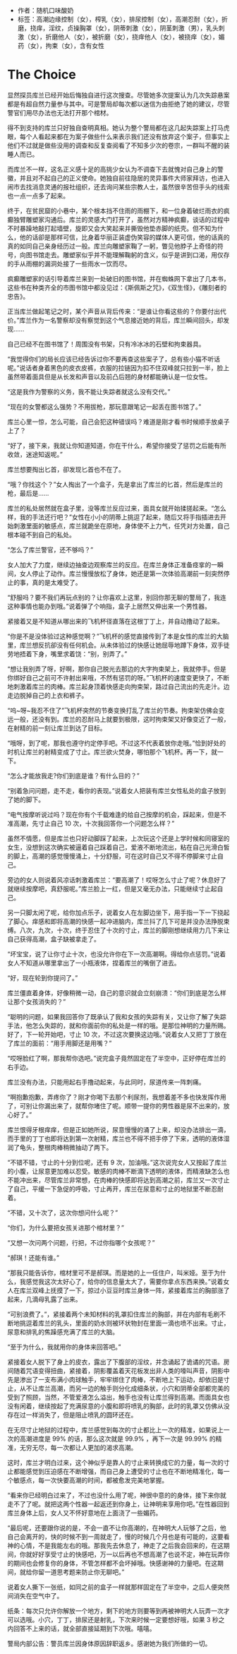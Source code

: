 - 作者：随机口味酸奶
- 标签：高潮边缘控制（女），榨乳（女），排尿控制（女），高潮忍耐（女），折磨，挠痒，淫纹，贞操胸罩（女），阴蒂刺激（女），阴茎刺激（男），乳头刺激（女），折磨他人（女），被折磨（女），挠痒他人（女），被挠痒（女），媚药（女），拘束（女），含有女性

# The Choice
显然探员库兰已经开始后悔独自进行这次搜查。尽管她多次提案认为几次失踪悬案都是有超自然力量参与其中。可是警局却每次都以迷信为由拒绝了她的建议，尽管警官们用尽办法也无法打开那个棺材。
  
得不到支持的库兰只好独自查明真相。她认为整个警局都在这几起失踪案上打马虎眼，每个人看起来都在为案子做些什么来表示我们还没有放弃这个案子，但事实上他们不过就是做些没用的调查和反复查阅看了不知多少次的卷宗，一群叫不醒的装睡人而已。

而库兰不一样，这名正义感十足的高挑少女认为不调查下去就愧对自己身上的警徽，并且对不起自己的正义使命。她独自前往隐居的灵异事件大师家拜访，也进入闹市去找消息灵通的报社组织，还去询问某些宗教人士，虽然很辛苦但手头的线索也一点一点多了起来。

终于，在贫民窟的小巷中，某个根本挡不住雨的雨棚下，和一位身着破烂雨衣的疯癫独臂雕塑家沟通后。库兰的灵感大门打开了，虽然对方精神疯癫，谈话的过程中不时暴躁地敲打起墙壁，旋即又会大笑起来并撕毁他垫赤脚的纸壳。但不知为什么，他的话卻是那样可信，比身着华丽正装虚伪笑容的媒体人更可信，他的话真的真的如同自己亲身经历过一般。库兰向雕塑家鞠了一躬，瞥见他脖子上奇怪的符号，向图书馆走去。雕塑家似乎并不能理解鞠躬的含义，似乎是讲到口渴，用仅存的手从雨棚的漏洞处接了一些雨水一饮而尽。

疯癫雕塑家的话引导着库兰来到一处破旧的图书馆，并在蜘蛛网下拿出了几本书，这些书在种类齐全的市图书馆中都没见过：《斯佩斯之咒》，《双生怪》，《雕刻者的忠告》。

正当库兰做起笔记之时，某个声音从背后传来：“是谁让你看这些的？你要付出代价。”库兰作为一名警察却没有察觉到这个气息接近她的背后，库兰瞬间回头，却发现……

自己已经不在图书馆了！周围没有书架，只有冷冰冰的石壁和拘束器具。

“我觉得你们的局长应该已经告诉过你不要再查这些案子了，总有些小猫不听话呢。”说话者身着黑色的皮衣皮裤，衣服的拉链因为扣不住双峰就只拉到一半，脸上虽然带着面具但是从长发和声音以及前凸后翘的身材都能确认是一位女性。

“这是我作为警察的义务，我不能让失踪者就这么没有交代。”

“现在的女警都这么强势？不用拔枪，那玩意跟笔记一起丢在图书馆了。”

库兰心里一惊，怎么可能，自己会犯这种错误吗？难道是刚才看书时候顺手放桌子上了？

“好了，接下来，我就让你知道知道，你在干什么，希望你接受了惩罚之后能有所收敛，迷途知返呢。”

库兰想要掏出匕首，卻发现匕首也不在了。

“哦？你找这个？”女人掏出了一个盒子，先是拿出了库兰的匕首，然后是库兰的枪，最后是……

库兰的私处居然就在盒子里，没等库兰反应过来，面具女就开始揉搓起来。“怎么样，我的手法还行吧？”女性在小小的阴蒂上挑逗了起来，随后又将手指插进去开始刺激里面的敏感点，库兰就跪坐在原地，身体使不上力气，任凭对方处置，自己根本碰不到自己的私处。

“怎么了库兰警官，还不够吗？”

女人加大了力度，继续边抽查边观察库兰的反应。在库兰身体正准备痉挛的一瞬间，女人停止了动作。库兰慢慢放松了身体，她还是第一次体验高潮前一刻突然停止的事，真的是太难受了。

“舒服吗？要不我们再玩点别的？让你喜欢上这里，别回你那无聊的警局了，我连这种事情也能办到哦。”说着弹了个响指，盒子上居然又伸出来一个男性器。

紧接着又是不知道从哪出来的飞机杯径直落在这根丁丁上，并自动撸动了起来。

“你是不是没体验过这种感觉啊？”飞机杯的感觉直接传到了本是女性的库兰的大脑里，库兰想反抗卻没有任何机会。从未体验过的快感让她屈辱地蹲下身体，双手徒劳地捂着下身，嘴里求着饶：“别，别弄了。”

“想让我别弄了呀，好啊，那你自己脱光去那边的大字拘束架上，我就停手。但是你绑好自己之前可不许射出来哦，不然有惩罚的呀。”飞机杯的速度变更快了，不断地刺激着库兰的肉棒。库兰起身顶着快感走向拘束架，路过自己流出的先走汁。边走边脱掉自己的上衣和裤子。

“呜~呀~我忍不住了”飞机杯突然的节奏变换打乱了库兰的节奏。拘束架仿佛会变远一般，还没有到。库兰的忍耐马上就要到极限，这时拘束架又好像变近了一般，在射精的前一刻让库兰到达了目标。

“哦呀，到了呢，那我也遵守约定停手吧。不过这不代表着放你走哦。”恰到好处的时机让库兰的射精变成了寸止。库兰欲火焚身，哪怕那个飞机杯。再一下，就一下。

“怎么才能放我走?你们到底是谁？有什么目的？”

“别着急问问题，走不走，看你的表现。”说着女人把装有库兰女性私处的盒子放到了她的脚下。

“电气按摩听说过吗？现在你有个千载难逢的给自己按摩的机会，踩起来，但是不准高潮，先寸止自己 10 次，十次我回答你一个问题怎么样？”

虽然不情愿，但是库兰也只好动脚踩了起来，上次玩这个还是上学时候和同寝室的女生，没想到这次确实被逼着自己踩着自己，爱液不断地流出，粘在自己光滑白皙的脚上，高潮的感觉慢慢涌上，十分舒服，可在这时自己又不得不停脚来寸止自己。

旁边的女人则说着风凉话刺激着库兰：“要高潮了！哎呀怎么寸止了呢？休息好了就继续按摩吧，真舒服呢。”库兰脸上一红，但是又毫无办法，只能继续寸止起自己。

另一只脚太闲了呢，给你加点乐子，说着女人在左脚边坐下，用手指一下一下挠起了脚心。痒感和即将高潮的快感一起冲进脑内，库兰抖了几下可是并没办法挣脱束缚。八次，九次，十次，终于忍住了十次的寸止，库兰的脚刚想继续用力几下来让自己获得高潮，盒子缺被拿走了。

“坏宝宝，说了让你寸止十次，也没允许你在下一次高潮啊。得给你点惩罚。”说着女人不知道从哪里拿出了一小瓶液体，捏着库兰的嘴倒了进去。

“好，现在轮到你提问了。”

库兰僵直着身体，好像稍微一动，自己的意识就会立刻崩溃：“你们到底是怎么样让那个女孩消失的？”

“聪明的问题，如果我回答你了既承认了我和女孩的失踪有关，又让你了解了失踪手法，他怎么失踪的，就和你面前你的私处是一样的哦。是那位神明的力量所赐。好了，下一轮开始吧，寸止 10 次，不过这次要换这边哦。”说着女人又把丁丁放在了库兰的面前：“用手用脚还是用嘴？”

“哎呀脸红了啊，那我帮你选吧。”说完盒子竟然固定在了半空中，正好停在库兰的右手边。

库兰没有办法，只能用起右手撸动起来，与此同时，尿道传来一阵刺痛。

“啊抱歉抱歉，弄疼你了？刚才你喝下去那个利尿剂，我想着差不多也快发挥作用了，可别让你漏出来了，就帮你堵住了呢。顺带一提你的男性器是尿不出来的，放心好了。”

库兰恨得牙根痒痒，但是正如她所说，尿意慢慢的涌了上来，却没办法排出一滴，而手里的丁丁也即将达到第一次射精，库兰也不得不把手停了下来，透明的液体湿润了龟头，整根肉棒稍微抽动了两下。

“不错不错，寸止的十分到位呢，还有 9 次，加油哦。”这次说完女人又按起了库兰的小腹，让尿意更加难以忍受。敏感的肉棒不断滴下透明的液体，而精液缺怎么也不能冲出来，尽管库兰非常想，在肉棒的快感即将达到高潮之前，库兰又一次寸止了自己，平缓一下急促的呼吸，寸止再开，库兰在尿意和寸止的地狱里不断忍耐着。

“不错，又十次了，这次你想问什么呢？”

“你们，为什么要把女孩关进那个棺材里？”

“又想一次问两个问题，行把，不过你指哪个女孩呢？”

“郝琪！还能有谁。”

“那我只能告诉你，棺材里可不是郝琪。而是她的上一任住户，叫米娅。至于为什么，我感觉我这次太好心了，给你的信息量太大了，需要你拿点东西来换。”说着女人在库兰双峰上抚摸了一下，掠过小豆豆时库兰身体一阵，紧接着库兰的胸部涨了起来，几滴母乳露了出来。

“可别浪费了。”，紧接着两个未知材料的乳罩扣住库兰的胸部，并在内部有毛刷不断地挑逗着库兰的乳头，里面的奶水则被环状物封在里面一滴也喷不出来。寸止，尿意和排乳的焦躁感充满了库兰的大脑。

“至于为什么，我就用你的身体来回答吧。”

紧接着女人脱下了身上的皮衣，露出了下腹部的淫纹，并念诵起了诡谲的咒语。房间随着咒语变得扭曲，紧接着，阴影覆盖着天花板发出非人类的嚎叫声音，阴影中先是渗出了一支布满小肉球触手，牢牢绑住了肉棒，不断地上下运动，却依旧是寸止，从不让库兰高潮，而另一边的触手则分化成细条状，小穴和阴蒂全部都完美的受到了照顾，当然，不管爱液怎么溢出，触手也没有让库兰得到高潮。而面具女也没有闲着，继续按起了充满尿意的小腹和即将喷乳的胸部，此时的乳罩又仿佛从没存在过一样消失了，但是阻止喷乳的圆环还在。

在无尽寸止地狱的过程中，库兰感觉到每次的寸止都比上一次的精准，如果说上一次的高潮进度是 99% 的话，那么这次就是 99.9% ，再下一次是 99.99% 的精准，无穷无尽，每一次都让人更加的渴求高潮。

这时，库兰才明白过来，这个神似乎是靠人的寸止来转换成它的力量，每一次的寸止都能感觉到压迫感在不断增强，而自己身上遭受的寸止也在不断地精准化，每一个敏感点，每一次快要高潮的时间，都被愈发完美地掌握。

“看来你已经明白过来了，不过也没什么用了呢，神很中意的的身体，接下来你就走不了了呢。就把这两个性器一起返还到你身上，让神明来享用你吧。”在性器回到库兰身体上后，女人又不怀好意地在上面浇了一些媚药。

“最后呢，还要跟你说的是，不会一直不让你高潮的，在神明大人玩够了之后，他自己会离开的，快的时候不到一周就走了，慢的时候几个月也是有可能的，这要看神的心情，不是我能左右的哦。那我先去休息了，神走了之后我会回来的，在这期间，你就好好享受寸止的快感吧，万一以后再也不想高潮了也说不定，神在玩弄你的期间也会修复你的身体，不管怎样都不会坏掉哦。快感谢神的力量吧。在这期间，就给你留一道思考题来防止你无聊吧。”

说着女人撕下一张纸，如同之前的盒子一样就那样固定在了半空中，之后人便突然间消失在空气中了。

纸条：每次只允许你解放一个地方，剩下的地方则要等到再被神明大人玩弄一次才可以选哦。小穴，丁丁，排尿还是射乳，下次来时候一定要想好哦，如果 3 秒之内回答不上来的话，就全部直接延期到下次哦。嘻嘻。

警局内部公告：警员库兰因身体原因辞职返乡。感谢她为我们所做的一切。
 
